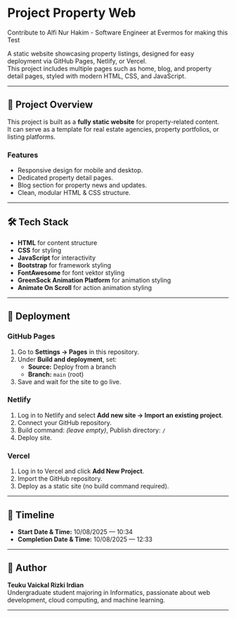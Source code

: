 # Project Property Web
Contribute to Alfi Nur Hakim - Software Engineer at Evermos for making this Test

A static website showcasing property listings, designed for easy deployment via GitHub Pages, Netlify, or Vercel.  
This project includes multiple pages such as home, blog, and property detail pages, styled with modern HTML, CSS, and JavaScript.

---

## 📄 Project Overview

This project is built as a **fully static website** for property-related content.  
It can serve as a template for real estate agencies, property portfolios, or listing platforms.

### Features
- Responsive design for mobile and desktop.
- Dedicated property detail pages.
- Blog section for property news and updates.
- Clean, modular HTML & CSS structure.

---

## 🛠️ Tech Stack
- **HTML** for content structure
- **CSS** for styling
- **JavaScript** for interactivity
- **Bootstrap** for framework styling
- **FontAwesome** for font vektor styling
- **GreenSock Animation Platform** for animation styling
- **Animate On Scroll** for action animation styling

---

## 🚀 Deployment

### **GitHub Pages**
1. Go to **Settings → Pages** in this repository.
2. Under **Build and deployment**, set:
   - **Source:** Deploy from a branch  
   - **Branch:** `main` (root)
3. Save and wait for the site to go live.

### **Netlify**
1. Log in to Netlify and select **Add new site → Import an existing project**.
2. Connect your GitHub repository.
3. Build command: _(leave empty)_, Publish directory: `/`
4. Deploy site.

### **Vercel**
1. Log in to Vercel and click **Add New Project**.
2. Import the GitHub repository.
3. Deploy as a static site (no build command required).

---

## 📅 Timeline

- **Start Date & Time:** 10/08/2025 — 10:34  
- **Completion Date & Time:** 10/08/2025 — 12:33  

---

## 👤 Author
**Teuku Vaickal Rizki Irdian**  
Undergraduate student majoring in Informatics, passionate about web development, cloud computing, and machine learning.

---
